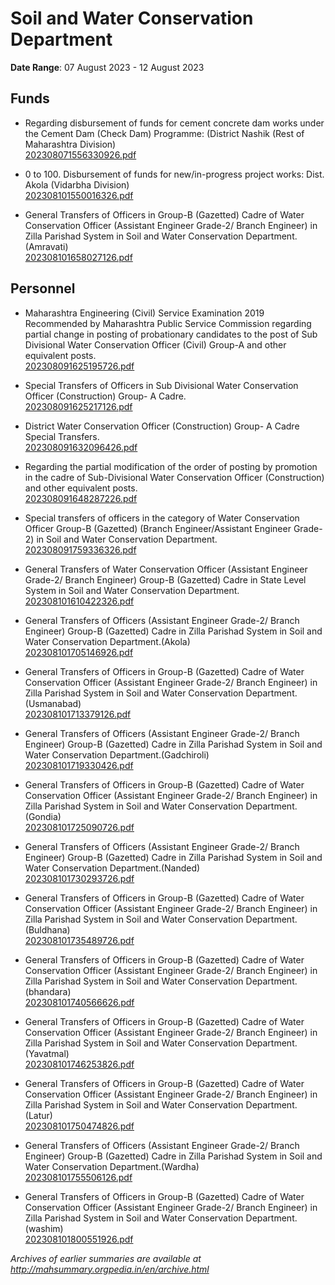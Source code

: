# Soil and Water Conservation Department

**Date Range**: 07 August 2023 - 12 August 2023


## Funds
- Regarding disbursement of funds for cement concrete dam works under the Cement Dam (Check Dam) Programme: (District Nashik (Rest of Maharashtra Division)\
  [202308071556330926.pdf](https://gr.maharashtra.gov.in/Site/Upload/Government%20Resolutions/English/202308071556330926.pdf)

- 0 to 100. Disbursement of funds for new/in-progress project works: Dist. Akola (Vidarbha Division)\
  [202308101550016326.pdf](https://gr.maharashtra.gov.in/Site/Upload/Government%20Resolutions/English/202308101550016326.pdf)

- General Transfers of Officers in Group-B (Gazetted) Cadre of Water Conservation Officer (Assistant Engineer Grade-2/ Branch Engineer) in Zilla Parishad System in Soil and Water Conservation Department. (Amravati)\
  [202308101658027126.pdf](https://gr.maharashtra.gov.in/Site/Upload/Government%20Resolutions/English/202308101658027126.pdf)

## Personnel
- Maharashtra Engineering (Civil) Service Examination 2019 Recommended by Maharashtra Public Service Commission regarding partial change in posting of probationary candidates to the post of Sub Divisional Water Conservation Officer (Civil) Group-A and other equivalent posts.\
  [202308091625195726.pdf](https://gr.maharashtra.gov.in/Site/Upload/Government%20Resolutions/English/202308091625195726.pdf)

- Special Transfers of Officers in Sub Divisional Water Conservation Officer (Construction) Group- A Cadre.\
  [202308091625217126.pdf](https://gr.maharashtra.gov.in/Site/Upload/Government%20Resolutions/English/202308091625217126.pdf)

- District Water Conservation Officer (Construction) Group- A Cadre Special Transfers.\
  [202308091632096426.pdf](https://gr.maharashtra.gov.in/Site/Upload/Government%20Resolutions/English/202308091632096426.pdf)

- Regarding the partial modification of the order of posting by promotion in the cadre of Sub-Divisional Water Conservation Officer (Construction) and other equivalent posts.\
  [202308091648287226.pdf](https://gr.maharashtra.gov.in/Site/Upload/Government%20Resolutions/English/202308091648287226.pdf)

- Special transfers of officers in the category of Water Conservation Officer Group-B (Gazetted) (Branch Engineer/Assistant Engineer Grade-2) in Soil and Water Conservation Department.\
  [202308091759336326.pdf](https://gr.maharashtra.gov.in/Site/Upload/Government%20Resolutions/English/202308091759336326.pdf)

- General Transfers of Water Conservation Officer (Assistant Engineer Grade-2/ Branch Engineer) Group-B (Gazetted) Cadre in State Level System in Soil and Water Conservation Department.\
  [202308101610422326.pdf](https://gr.maharashtra.gov.in/Site/Upload/Government%20Resolutions/English/202308101610422326.pdf)

- General Transfers of Officers (Assistant Engineer Grade-2/ Branch Engineer) Group-B (Gazetted) Cadre in Zilla Parishad System in Soil and Water Conservation Department.(Akola)\
  [202308101705146926.pdf](https://gr.maharashtra.gov.in/Site/Upload/Government%20Resolutions/English/202308101705146926.pdf)

- General Transfers of Officers in Group-B (Gazetted) Cadre of Water Conservation Officer (Assistant Engineer Grade-2/ Branch Engineer) in Zilla Parishad System in Soil and Water Conservation Department. (Usmanabad)\
  [202308101713379126.pdf](https://gr.maharashtra.gov.in/Site/Upload/Government%20Resolutions/English/202308101713379126.pdf)

- General Transfers of Officers (Assistant Engineer Grade-2/ Branch Engineer) Group-B (Gazetted) Cadre in Zilla Parishad System in Soil and Water Conservation Department.(Gadchiroli)\
  [202308101719330426.pdf](https://gr.maharashtra.gov.in/Site/Upload/Government%20Resolutions/English/202308101719330426.pdf)

- General Transfers of Officers in Group-B (Gazetted) Cadre of Water Conservation Officer (Assistant Engineer Grade-2/ Branch Engineer) in Zilla Parishad System in Soil and Water Conservation Department. (Gondia)\
  [202308101725090726.pdf](https://gr.maharashtra.gov.in/Site/Upload/Government%20Resolutions/English/202308101725090726.pdf)

- General Transfers of Officers (Assistant Engineer Grade-2/ Branch Engineer) Group-B (Gazetted) Cadre in Zilla Parishad System in Soil and Water Conservation Department.(Nanded)\
  [202308101730293726.pdf](https://gr.maharashtra.gov.in/Site/Upload/Government%20Resolutions/English/202308101730293726.pdf)

- General Transfers of Officers in Group-B (Gazetted) Cadre of Water Conservation Officer (Assistant Engineer Grade-2/ Branch Engineer) in Zilla Parishad System in Soil and Water Conservation Department. (Buldhana)\
  [202308101735489726.pdf](https://gr.maharashtra.gov.in/Site/Upload/Government%20Resolutions/English/202308101735489726.pdf)

- General Transfers of Officers in Group-B (Gazetted) Cadre of Water Conservation Officer (Assistant Engineer Grade-2/ Branch Engineer) in Zilla Parishad System in Soil and Water Conservation Department. (bhandara)\
  [202308101740566626.pdf](https://gr.maharashtra.gov.in/Site/Upload/Government%20Resolutions/English/202308101740566626.pdf)

- General Transfers of Officers in Group-B (Gazetted) Cadre of Water Conservation Officer (Assistant Engineer Grade-2/ Branch Engineer) in Zilla Parishad System in Soil and Water Conservation Department. (Yavatmal)\
  [202308101746253826.pdf](https://gr.maharashtra.gov.in/Site/Upload/Government%20Resolutions/English/202308101746253826.pdf)

- General Transfers of Officers in Group-B (Gazetted) Cadre of Water Conservation Officer (Assistant Engineer Grade-2/ Branch Engineer) in Zilla Parishad System in Soil and Water Conservation Department. (Latur)\
  [202308101750474826.pdf](https://gr.maharashtra.gov.in/Site/Upload/Government%20Resolutions/English/202308101750474826.pdf)

- General Transfers of Officers (Assistant Engineer Grade-2/ Branch Engineer) Group-B (Gazetted) Cadre in Zilla Parishad System in Soil and Water Conservation Department.(Wardha)\
  [202308101755506126.pdf](https://gr.maharashtra.gov.in/Site/Upload/Government%20Resolutions/English/202308101755506126.pdf)

- General Transfers of Officers in Group-B (Gazetted) Cadre of Water Conservation Officer (Assistant Engineer Grade-2/ Branch Engineer) in Zilla Parishad System in Soil and Water Conservation Department. (washim)\
  [202308101800551926.pdf](https://gr.maharashtra.gov.in/Site/Upload/Government%20Resolutions/English/202308101800551926.pdf)


*Archives of earlier summaries are available at http://mahsummary.orgpedia.in/en/archive.html*